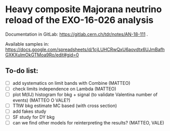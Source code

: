 # Heavy composite Majorana neutrino reload of the EXO-16-026 analysis
Documentation in GitLab: https://gitlab.cern.ch/tdr/notes/AN-18-111 .

Available samples in: https://docs.google.com/spreadsheets/d/1cjLUHCRwQxU6aovdtx6UJmBafhGXKXulmOkGTMoa9Ro/edit#gid=0



## To-do list:
- [ ] add systematics on limit bands with Combine (MATTEO)
- [ ] check limits independence on Lambda (MATTEO)
- [ ] plot M(llJ) histogram for bkg + signal (to validate Valentina number of events) (MATTEO O VALE?)
- [ ] TTtW bkg estimate MC based (with cross section)
- [ ] add fakes study 
- [ ] SF study for DY bkg 
- [ ] can we find other models for reinterpreting the results? (MATTEO, VALE)
